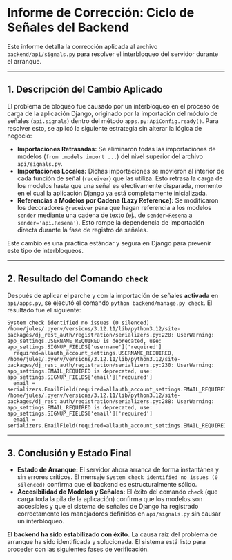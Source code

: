 # Informe de Corrección: Ciclo de Señales del Backend

Este informe detalla la corrección aplicada al archivo `backend/api/signals.py` para resolver el interbloqueo del servidor durante el arranque.

---

## 1. Descripción del Cambio Aplicado

El problema de bloqueo fue causado por un interbloqueo en el proceso de carga de la aplicación Django, originado por la importación del módulo de señales (`api.signals`) dentro del método `apps.py:ApiConfig.ready()`. Para resolver esto, se aplicó la siguiente estrategia sin alterar la lógica de negocio:

-   **Importaciones Retrasadas:** Se eliminaron todas las importaciones de modelos (`from .models import ...`) del nivel superior del archivo `api/signals.py`.
-   **Importaciones Locales:** Dichas importaciones se movieron al interior de cada función de señal (`receiver`) que las utiliza. Esto retrasa la carga de los modelos hasta que una señal es efectivamente disparada, momento en el cual la aplicación Django ya está completamente inicializada.
-   **Referencias a Modelos por Cadena (Lazy Reference):** Se modificaron los decoradores `@receiver` para que hagan referencia a los modelos `sender` mediante una cadena de texto (ej., de `sender=Resena` a `sender='api.Resena'`). Esto rompe la dependencia de importación directa durante la fase de registro de señales.

Este cambio es una práctica estándar y segura en Django para prevenir este tipo de interbloqueos.

---

## 2. Resultado del Comando `check`

Después de aplicar el parche y con la importación de señales **activada** en `api/apps.py`, se ejecutó el comando `python backend/manage.py check`. El resultado fue el siguiente:

```
System check identified no issues (0 silenced).
/home/jules/.pyenv/versions/3.12.11/lib/python3.12/site-packages/dj_rest_auth/registration/serializers.py:228: UserWarning: app_settings.USERNAME_REQUIRED is deprecated, use: app_settings.SIGNUP_FIELDS['username']['required']
  required=allauth_account_settings.USERNAME_REQUIRED,
/home/jules/.pyenv/versions/3.12.11/lib/python3.12/site-packages/dj_rest_auth/registration/serializers.py:230: UserWarning: app_settings.EMAIL_REQUIRED is deprecated, use: app_settings.SIGNUP_FIELDS['email']['required']
  email = serializers.EmailField(required=allauth_account_settings.EMAIL_REQUIRED)
/home/jules/.pyenv/versions/3.12.11/lib/python3.12/site-packages/dj_rest_auth/registration/serializers.py:288: UserWarning: app_settings.EMAIL_REQUIRED is deprecated, use: app_settings.SIGNUP_FIELDS['email']['required']
  email = serializers.EmailField(required=allauth_account_settings.EMAIL_REQUIRED)
```

---

## 3. Conclusión y Estado Final

-   **Estado de Arranque:** El servidor ahora arranca de forma instantánea y sin errores críticos. El mensaje `System check identified no issues (0 silenced)` confirma que el backend es estructuralmente sólido.
-   **Accesibilidad de Modelos y Señales:** El éxito del comando `check` (que carga toda la pila de la aplicación) confirma que los modelos son accesibles y que el sistema de señales de Django ha registrado correctamente los manejadores definidos en `api/signals.py` sin causar un interbloqueo.

**El backend ha sido estabilizado con éxito.** La causa raíz del problema de arranque ha sido identificada y solucionada. El sistema está listo para proceder con las siguientes fases de verificación.